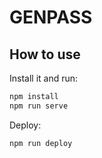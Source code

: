 # GENPASS

## How to use

Install it and run:

```bash
npm install
npm run serve
```

Deploy:

```bash
npm run deploy
```
